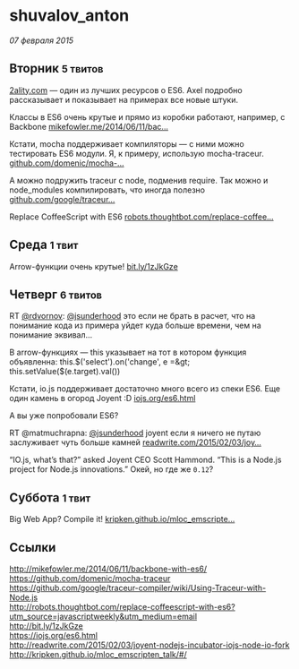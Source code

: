# shuvalov_anton

_07 февраля 2015_

## Вторник <small>5 твитов</small>

<a href="http://t.co/PvtJZodxLf">2ality.com</a> — один из лучших ресурсов о ES6. Axel подробно рассказывает и показывает на примерах все новые штуки.

Классы в ES6 очень крутые и прямо из коробки работают, например, с Backbone <a href="http://t.co/iTpI8kcbF1">mikefowler.me/2014/06/11/bac…</a>

Кстати, mocha поддерживает компиляторы — с ними можно тестировать ES6 модули. Я, к примеру, использую mocha-traceur. <a href="https://t.co/RYEpf7hWPX">github.com/domenic/mocha-…</a>

А можно подружить traceur c node, подменив require. Так можно и node_modules компилировать, что иногда полезно <a href="https://t.co/ZUhwmdVsin">github.com/google/traceur…</a>

Replace CoffeeScript with ES6 <a href="http://t.co/ELB3FSt6Qx">robots.thoughtbot.com/replace-coffee…</a>

## Среда <small>1 твит</small>

Arrow-функции очень крутые! <a href="http://t.co/U1ODB6vaN3">bit.ly/1zJkGze</a>

## Четверг <small>6 твитов</small>

RT <a href="https://twitter.com/rdvornov" title="Roman Dvornov">@rdvornov</a>: <a href="https://twitter.com/jsunderhood" title="Разработчик">@jsunderhood</a> это если не брать в расчет, что на понимание кода из примера уйдет куда больше времени, чем на понимание эквивал…

В arrow-функциях — this указывает на тот  в котором функция объявленна: 
this.$('select').on('change', e =&gt; this.setValue($(e.target).val())

Кстати, io.js поддерживает достаточно много всего из спеки ES6. Еще один камень в огород Joyent :D <a href="https://t.co/VtTWv98RPl">iojs.org/es6.html</a>

А вы уже попробовали ES6?

RT @matmuchrapna: <a href="https://twitter.com/jsunderhood" title="Разработчик">@jsunderhood</a> joyent если я ничего не путаю заслуживает чуть больше камней  <a href="http://t.co/p5MsEMy5h0">readwrite.com/2015/02/03/joy…</a>

“IO.js, what’s that?” asked Joyent CEO Scott Hammond. “This is a Node.js project for Node.js innovations.” Окей, но где же `0.12`?

## Суббота <small>1 твит</small>

Big Web App? Compile it! <a href="http://t.co/vuLsUgPI4U">kripken.github.io/mloc_emscripte…</a>

## Ссылки

<a href="http://mikefowler.me/2014/06/11/backbone-with-es6/" target="_blank">http://mikefowler.me/2014/06/11/backbone-with-es6/</a>  
<a href="https://github.com/domenic/mocha-traceur" target="_blank">https://github.com/domenic/mocha-traceur</a>  
<a href="https://github.com/google/traceur-compiler/wiki/Using-Traceur-with-Node.js" target="_blank">https://github.com/google/traceur-compiler/wiki/Using-Traceur-with-Node.js</a>  
<a href="http://robots.thoughtbot.com/replace-coffeescript-with-es6?utm_source=javascriptweekly&utm_medium=email" target="_blank">http://robots.thoughtbot.com/replace-coffeescript-with-es6?utm_source=javascriptweekly&utm_medium=email</a>  
<a href="http://bit.ly/1zJkGze" target="_blank">http://bit.ly/1zJkGze</a>  
<a href="https://iojs.org/es6.html" target="_blank">https://iojs.org/es6.html</a>  
<a href="http://readwrite.com/2015/02/03/joyent-nodejs-incubator-iojs-node-io-fork" target="_blank">http://readwrite.com/2015/02/03/joyent-nodejs-incubator-iojs-node-io-fork</a>  
<a href="http://kripken.github.io/mloc_emscripten_talk/#/" target="_blank">http://kripken.github.io/mloc_emscripten_talk/#/</a>
